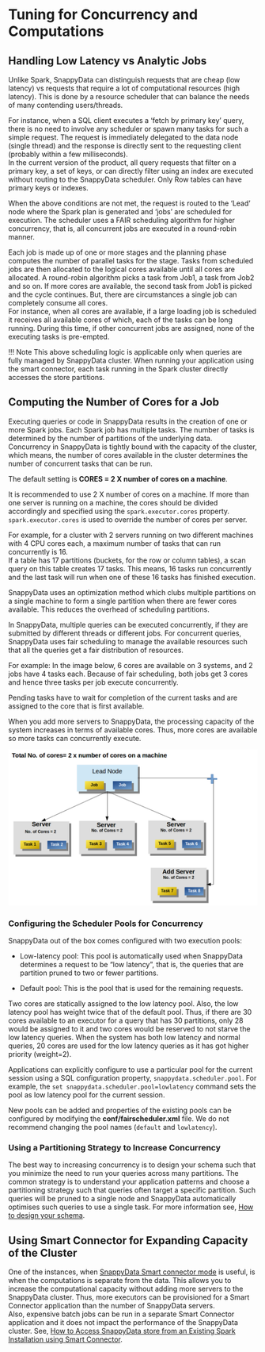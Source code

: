# Tuning for Concurrency and Computations

## Handling Low Latency vs Analytic Jobs
Unlike Spark, SnappyData can distinguish requests that are cheap (low latency) vs requests that require a lot of computational resources (high latency). This is done by a resource scheduler that can balance the needs of many contending users/threads.

For instance, when a SQL client executes a ‘fetch by primary key’ query, there is no need to involve any scheduler or spawn many tasks for such a simple request. The request is immediately delegated to the data node (single thread) and the response is directly sent to the requesting client (probably within a few milliseconds). </br>
In the current version of the product, all query requests that filter on a primary key, a set of keys, or can directly filter using an index are executed without routing to the SnappyData scheduler. Only Row tables can have primary keys or indexes. 

When the above conditions are not met, the request is routed to the ‘Lead’ node where the Spark plan is generated and ‘jobs’ are scheduled for execution. The scheduler uses a FAIR scheduling algorithm for higher concurrency, that is, all concurrent jobs are executed in a round-robin manner.

Each job is made up of one or more stages and the planning phase computes the number of  parallel tasks for the stage. Tasks from scheduled jobs are then allocated to the logical cores available until all cores are allocated. 
A round-robin algorithm picks a task from Job1, a task from Job2 and so on. If more cores are available, the second task from Job1 is picked and the cycle continues. But, there are circumstances a single job can completely consume all cores.</br>
For instance, when all cores are available, if a large loading job is scheduled it receives all available cores of which, each of the tasks can be long running. During this time, if other concurrent jobs are assigned, none of the executing tasks is pre-empted.

!!! Note 
	This above scheduling logic is applicable only when queries are fully managed by SnappyData cluster. When running your application using the smart connector, each task running in the Spark cluster directly accesses the store partitions.

## Computing the Number of Cores for a Job

Executing queries or code in SnappyData results in the creation of one or more Spark jobs. Each Spark job has multiple tasks. The number of tasks is determined by the number of partitions of the underlying data.</br>
Concurrency in SnappyData is tightly bound with the capacity of the cluster, which means, the number of cores available in the cluster determines the number of concurrent tasks that can be run.

The default setting is **CORES = 2 X number of cores on a machine**.

It is recommended to use 2 X number of cores on a machine. If more than one server is running on a machine, the cores should be divided accordingly and specified using the `spark.executor.cores` property.
`spark.executor.cores` is used to override the number of cores per server.

For example, for a cluster with 2 servers running on two different machines with  4 CPU cores each, a maximum number of tasks that can run concurrently is 16. </br> 
If a table has 17 partitions (buckets, for the row or column tables), a scan query on this table creates 17 tasks. This means, 16 tasks run concurrently and the last task will run when one of these 16 tasks has finished execution.

SnappyData uses an optimization method which clubs multiple partitions on a single machine to form a single partition when there are fewer cores available. This reduces the overhead of scheduling partitions. 

In SnappyData, multiple queries can be executed concurrently, if they are submitted by different threads or different jobs. For concurrent queries, SnappyData uses fair scheduling to manage the available resources such that all the queries get a fair distribution of resources. 
 
For example: In the image below, 6 cores are available on 3 systems, and 2 jobs have 4 tasks each. Because of fair scheduling, both jobs get 3 cores and hence three tasks per job execute concurrently.

Pending tasks have to wait for completion of the current tasks and are assigned to the core that is first available.

When you add more servers to SnappyData, the processing capacity of the system increases in terms of available cores. Thus, more cores are available so more tasks can concurrently execute.

![Concurrency](../Images/core_concurrency.png)

### Configuring the Scheduler Pools for Concurrency
SnappyData out of the box comes configured with two execution pools:

* Low-latency pool: This pool is automatically used when SnappyData determines a request to be “low latency”, that is, the queries that are partition pruned to two or fewer partitions. </br>

* Default pool: This is the pool that is used for the remaining requests.

Two cores are statically assigned to the low latency pool. Also, the low latency pool has weight twice that of the default pool. Thus, if there are 30 cores available to an executor for a query that has 30 partitions, only 28 would be assigned to it and two cores would be reserved to not starve the low latency queries. When the system has both low latency and normal queries, 20 cores are used for the low latency queries as it has got higher priority (weight=2).</br>

Applications can explicitly configure to use a particular pool for the current session using a SQL configuration property, `snappydata.scheduler.pool`. For example, the `set snappydata.scheduler.pool=lowlatency` command sets the pool as low latency pool for the current session. 

New pools can be added and properties of the existing pools can be configured by modifying the **conf/fairscheduler.xml** file. We do not recommend changing the pool names (`default` and `lowlatency`).

### Using a Partitioning Strategy to Increase Concurrency

The best way to increasing concurrency is to design your schema such that you minimize the need to run your queries across many partitions. The common strategy is to understand your application patterns and choose a partitioning strategy such that queries often target a specific partition. Such queries will be pruned to a single node and SnappyData automatically optimises such queries to use a single task. 
For more information see, [How to design your schema](design_schema.md).

## Using Smart Connector for Expanding Capacity of the Cluster

One of the instances, when [SnappyData Smart connector mode](../affinity_modes/connector_mode.md) is useful, is when the computations is separate from the data. This allows  you to increase the computational capacity without adding more servers to the SnappyData cluster. Thus, more executors can be provisioned for a Smart Connector application than the number of SnappyData servers. 
<br>Also, expensive batch jobs can be run in a separate Smart Connector application and it does not impact the performance of the SnappyData cluster. See, [How to Access SnappyData store from an Existing Spark Installation using Smart Connector](../howto/spark_installation_using_smart_connector.md).



